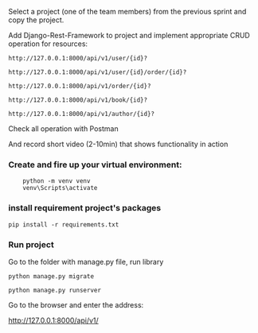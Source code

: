 <!--
https://habr.com/ru/post/160117/
# Django_REST
-->

Select a project (one of the team members) from the previous sprint and copy the project.

Add Django-Rest-Framework to project and implement appropriate CRUD operation for resources:

`http://127.0.0.1:8000/api/v1/user/{id}?`

`http://127.0.0.1:8000/api/v1/user/{id}/order/{id}?`

`http://127.0.0.1:8000/api/v1/order/{id}?`

`http://127.0.0.1:8000/api/v1/book/{id}?`

`http://127.0.0.1:8000/api/v1/author/{id}?`

Check all operation with Postman


And record short video (2-10min) that shows functionality in action



### Create and fire up your virtual environment:

```commandline
    python -m venv venv
    venv\Scripts\activate
```

### install requirement project's packages

```commandline
pip install -r requirements.txt
```

### Run project

Go to the folder with manage.py file, run library
```commandline
python manage.py migrate 
```

```commandline
python manage.py runserver
```

Go to the browser and enter the address:

http://127.0.0.1:8000/api/v1/
